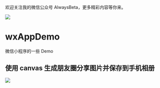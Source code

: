 欢迎关注我的微信公众号 AlwaysBeta，更多精彩内容等你来。

![](http://user-gold-cdn.xitu.io/2020/1/17/16fb0d4a31ae61a6?w=258&h=258&f=jpeg&s=20946)

# wxAppDemo

微信小程序的一些 Demo

## 使用 canvas 生成朋友圈分享图片并保存到手机相册
![](http://ohl540wt2.bkt.clouddn.com/canvas.gif)
